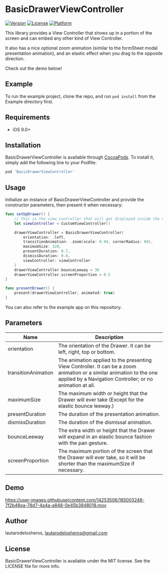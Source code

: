 # BasicDrawerViewController

[![Version](https://img.shields.io/cocoapods/v/BasicDrawerViewController.svg?style=flat)](https://cocoapods.org/pods/BasicDrawerViewController)
[![License](https://img.shields.io/cocoapods/l/BasicDrawerViewController.svg?style=flat)](https://cocoapods.org/pods/BasicDrawerViewController)
[![Platform](https://img.shields.io/cocoapods/p/BasicDrawerViewController.svg?style=flat)](https://cocoapods.org/pods/BasicDrawerViewController)

This library provides a View Controller that shows up in a portion of the screen and can embed any other kind of View Controller.

It also has a nice optional zoom animation (similar to the formSheet modal presentation animation), and an elastic effect when you drag to the opposite direction.

Check out the demo below!

## Example

To run the example project, clone the repo, and run `pod install` from the Example directory first.

## Requirements

- iOS 9.0+

## Installation

BasicDrawerViewController is available through [CocoaPods](https://cocoapods.org). To install
it, simply add the following line to your Podfile:

```ruby
pod 'BasicDrawerViewController'
```

## Usage

Initialize an instance of BasicDrawerViewController and provide the constructor parameters, then present it when necessary:

```swift
func setUpDrawer() {
    // This is the view controller that will get displayed inside the drawer.
    let viewController = CustomViewController()

    drawerViewController = BasicDrawerViewController(
        orientation: .left,
        transitionAnimation: .zoom(scale: 0.94, cornerRadius: 60),
        maximumSize: 320,
        presentDuration: 0.7,
        dismissDuration: 0.8,
        viewController: viewController
    )
    drawerViewController.bounceLeeway = 36
    drawerViewController.screenProportion = 0.5
}

func presentDrawer() {
    present(drawerViewController, animated: true)
}
```

You can also refer to the example app on this repository.

## Parameters

| Name | Description |
| ------------- | ------------- |
| orientation | The orientation of the Drawer. It can be left, right, top or bottom. |
| transitionAnimation | The animation applied to the presenting View Controller. It can be a zoom animation or a similar animation to the one applied by a Navigation Controller; or no animation at all. |
| maximumSize | The maximum width or height that the Drawer will ever take (Except for the elastic bounce leeway.) |
| presentDuration | The duration of the presentation animation. |
| dismissDuration | The duration of the dismissal animation. |
| bounceLeeway | The extra width or height that the Drawer will expand in an elastic bounce fashion with the pan gesture. |
| screenProportion | The maximum portion of the screen that the Drawer will ever take, so it will be shorter than the maximumSize if necessary. |

## Demo

https://user-images.githubusercontent.com/14253506/185003248-7f2b48ea-78d7-4a4a-a848-0e45b3848018.mov

## Author

lautarodelosheros, lautarodelosheros@gmail.com

## License

BasicDrawerViewController is available under the MIT license. See the LICENSE file for more info.
